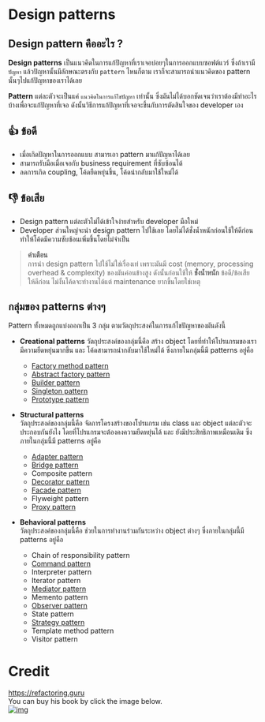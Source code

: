 # Design patterns

## Design pattern คืออะไร ?
**Design patterns** เป็นแนวคิดในการแก้ปัญหาที่เราเจอบ่อยๆในการออกแบบซอฟต์แวร์ ซึ่งถ้าเรามี `ปัญหา` แล้วปัญหานั้นมีลักษณะตรงกับ `pattern` ไหนก็ตาม เราก็จะสามารถนำแนวคิดของ pattern นั้นๆไปแก้ปัญหาของเราได้เลย  

**Pattern** แต่ละตัวจะเป็นแค่ `แนวคิดในการแก้ไขปัญหา` เท่านั้น ซึ่งมันไม่ได้บอกชัดเจนว่าเราต้องมีทำอะไรบ้างเพื่อจะแก้ปัญหาที่เจอ ดังนั้นวิธีการแก้ปัญหาที่เจอจะขึ้นกับการตัดสินใจของ developer เอง

## 👍 ข้อดี
* เมื่อเกิดปัญหาในการออกแบบ สามารเอา pattern มาแก้ปัญหาได้เลย
* สามารถรับมือเมื่อเจอกับ business requirement ที่ซับซ้อนได้
* ลดการเกิด coupling, โค้ดยืดหยุ่นขึ้น, โค้ดนำกลับมาใช้ใหม่ได้

## 👎 ข้อเสีย
* Design pattern แต่ละตัวไม่ได้เข้าใจง่ายสำหรับ developer มือใหม่
* Developer ส่วนใหญ่จะนำ design pattern ไปใช้เลย โดยไม่ได้ชั่งน้ำหนักก่อนใช้ให้ดีก่อน ทำให้โค้ดมีความซับซ้อนเพิ่มขึ้นโดยไม่จำเป็น

> **คำเตือน**  
การนำ design pattern ไปใช้ไม่ใช่เรื่องเท่ เพราะมันมี cost (memory, processing overhead & complexity) ของมันค่อนข้างสูง ดังนั้นก่อนใช้ให้ **ชั่งน้ำหนัก** ข้อดี/ข้อเสีย ให้ดีก่อน ไม่งั้นโค้ดจะทำงานได้แต่ maintenance ยากขึ้นโดยใช่เหตุ

## กลุ่มของ patterns ต่างๆ
Pattern ทั้งหมดถูกแบ่งออกเป็น 3 กลุ่ม ตามวัตถุประสงค์ในการแก้ไขปัญหาของมันดังนี้

* **Creational patterns** วัตถุประสงค์ของกลุ่มนี้คือ สร้าง object โดยที่ทำให้โปรแกรมของเรามีความยืดหยุ่นมากขึ้น และ โค้ดสามารถนำกลับมาใช้ใหม่ได้  ซึ่งภายในกลุ่มนี้มี patterns อยู่คือ
  * [Factory method pattern](FactoryMethod.md)
  * [Abstract factory pattern](AbstractFactory.md)
  * [Builder pattern](Builder.md)
  * [Singleton pattern](Singleton.md)
  * [Prototype pattern](Prototype.md)

* **Structural patterns**  
วัตถุประสงค์ของกลุ่มนี้คือ จัดการโครงสร้างของโปรแกรม เช่น class และ object แต่ละตัวจะประกอบกันยังไง โดยที่โปรแกรมจะต้องคงความยืดหยุ่นได้ และ ยังมีประสิทธิภาพเหมือนเดิม ซึ่งภายในกลุ่มนี้มี patterns อยู่คือ
  * [Adapter pattern](Adapter.md)
  * [Bridge pattern](Bridge.md)
  * Composite pattern
  * [Decorator pattern](Decorator.md)
  * [Facade pattern](Facade.md)
  * Flyweight pattern
  * [Proxy pattern](Proxy.md)

* **Behavioral patterns**  
วัตถุประสงค์ของกลุ่มนี้คือ ช่วยในการทำงานร่วมกันระหว่าง object ต่างๆ ซึ่งภายในกลุ่มนี้มี patterns อยู่คือ
  * Chain of responsibility pattern
  * [Command pattern](Command.md)
  * Interpreter pattern
  * Iterator pattern
  * [Mediator pattern](Mediator.md)
  * Memento pattern
  * [Observer pattern](Observer.md)
  * State pattern
  * [Strategy pattern](Strategy.md)
  * Template method pattern
  * Visitor pattern

# Credit
https://refactoring.guru  
You can buy his book by click the image below.  
[![img](https://refactoring.guru/images/patterns/book/web-cover-en.png)](https://refactoring.guru/design-patterns/book#buy-now)  
